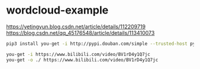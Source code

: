 # wordcloud-example

https://yetingyun.blog.csdn.net/article/details/112209719
https://blog.csdn.net/qq_45176548/article/details/113410073

```bash
pip3 install you-get -i http://pypi.douban.com/simple --trusted-host pypi.douban.com
```

```bash
you-get -i https://www.bilibili.com/video/BV1rD4y1Q7jc
you-get -o ./ https://www.bilibili.com/video/BV1rD4y1Q7jc
```